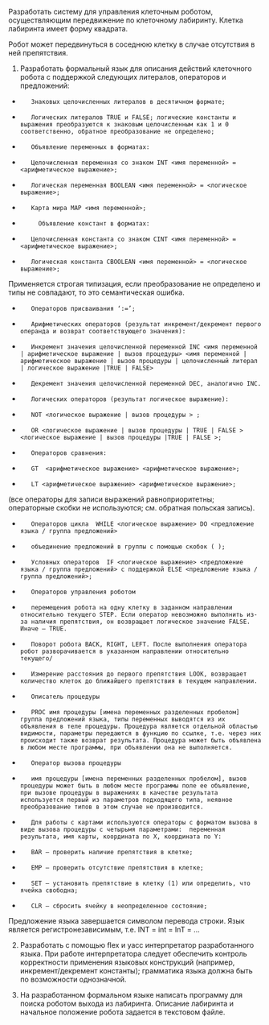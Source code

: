 Разработать систему для управления клеточным роботом, осуществляющим передвижение по клеточному лабиринту. Клетка лабиринта имеет форму квадрата.

Робот может передвинуться в соседнюю клетку в случае отсутствия в ней препятствия.

  1. Разработать формальный язык для описания действий клеточного робота с поддержкой следующих литералов, операторов и предложений:

-        Знаковых целочисленных литералов в десятичном формате;

-        Логических литералов TRUE и FALSE; логические константы и выражения преобразуются к знаковым целочисленным как 1 и 0 соответственно, обратное преобразование не определено;

-        Объявление переменных в форматах:

-        Целочисленная переменная со знаком INT <имя переменной> = <арифметическое выражение>;

-        Логическая переменная BOOLEAN <имя переменной> = <логическое выражение>;

-        Карта мира MAP <имя переменной>;

-          Объявление констант в форматах:

-        Целочисленная константа со знаком СINT <имя переменной> = <арифметическое выражение>;

-        Логическая константа CBOOLEAN <имя переменной> = <логическое выражение>;

 

Применяется строгая типизация, если преобразование не определено и типы не совпадают, то это семантическая ошибка.

 

-        Операторов присваивания ‘:=’;

-        Арифметических операторов (результат инкремент/декремент первого операнда и возврат соответствующего значения):

-        Инкремент значения целочисленной переменной INC <имя переменной | арифметическое выражение | вызов процедуры> <имя переменной | арифметическое выражение | вызов процедуры | целочисленный литерал | логическое выражение |TRUE | FALSE>

-        Декремент значения целочисленной переменной DEC, аналогично INC.

-        Логических операторов (результат логическое выражение):

-        NOT <логическое выражение | вызов процедуры > ;

-        OR <логическое выражение | вызов процедуры | TRUE | FALSE > <логическое выражение | вызов процедуры |TRUE | FALSE >;

-        Операторов сравнения:

-        GT  <арифметическое выражение> <арифметическое выражение>;

-        LT <арифметическое выражение> <арифметическое выражение>;

(все операторы для записи выражений равноприоритетны; операторные скобки не используются; см. обратная польская запись).

-        Операторов цикла  WHILE <логическое выражение> DO <предложение языка / группа предложений>

-        объединение предложений в группы с помощью скобок ( );

-        Условных операторов  IF <логическое выражение> <предложение языка / группа предложений> с поддержкой ELSE <предложение языка / группа предложений>;

-        Операторов управления роботом

-        перемещения робота на одну клетку в заданном направлении относительно текущего STEP. Если оператор невозможно выполнить из-за наличия препятствия, он возвращает логическое значение FALSE. Иначе – TRUE.

-        Поворот робота BACK, RIGHT, LEFT. После выполнения оператора робот разворачивается в указанном направлении относительно текущего/

-        Измерение расстояния до первого препятствия LOOK, возвращает количество клеток до ближайшего препятствия в текущем направлении.

-        Описатель процедуры

-        PROC имя процедуры [имена переменных разделенных пробелом] группа предложений языка, типы переменных выводятся из их объявления в теле процедуры. Процедура является отдельной областью видимости, параметры передаются в функцию по ссылке, т.е. через них происходит также возврат результата. Процедура может быть объявлена в любом месте программы, при объявлении она не выполняется.

-        Оператор вызова процедуры

-        имя процедуры [имена переменных разделенных пробелом], вызов процедуры может быть в любом месте программы поле ее объявление, при вызове процедуры в выражениях в качестве результата используется первый из параметров подходящего типа, неявное преобразование типов в этом случае не производится.

-        Для работы с картами используются операторы с форматом вызова в виде вызова процедуры с четырьмя параметрами:  переменная результата, имя карты, координата по X, координата по Y:

-        BAR – проверить наличие препятствия в клетке;

-        EMP – проверить отсутствие препятствия в клетке;

-        SET – установить препятствие в клетку (1) или определить, что ячейка свободна;

-        CLR – сбросить ячейку в неопределенное состояние;

 

Предложение языка завершается символом перевода строки. Язык является регистронезависимым, т.е. INT = int = InT = …

 

2. Разработать с помощью flex и yacc интерпретатор разработанного языка. При работе интерпретатора следует обеспечить контроль корректности применения языковых конструкций (например, инкремент/декремент константы); грамматика языка должна быть по возможности однозначной.

 

3. На разработанном формальном языке написать программу для поиска роботом выхода из лабиринта. Описание лабиринта и начальное положение робота задается в текстовом файле.
